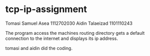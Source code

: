 # tcp-ip-assignment

Tomasi Samuel Asea 1112702030
Aidin Talaeizad 1101110243


The program access the machines routing directory gets a default connection to the internet and displays its ip address.

tomasi and aidin did the coding.
